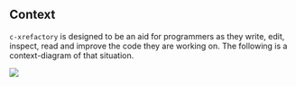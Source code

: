 ## Context

`c-xrefactory` is designed to be an aid for programmers as they write,
edit, inspect, read and improve the code they are working on. The
following is a context-diagram of that situation.

![](embed:SystemContext)
